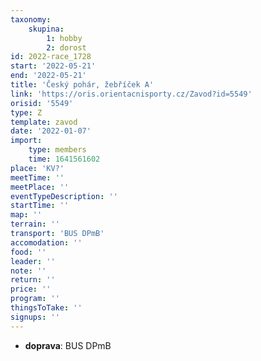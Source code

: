 ```yaml
---
taxonomy:
    skupina:
        1: hobby
        2: dorost
id: 2022-race_1728
start: '2022-05-21'
end: '2022-05-21'
title: 'Český pohár, žebříček A'
link: 'https://oris.orientacnisporty.cz/Zavod?id=5549'
orisid: '5549'
type: Z
template: zavod
date: '2022-01-07'
import:
    type: members
    time: 1641561602
place: 'KV?'
meetTime: ''
meetPlace: ''
eventTypeDescription: ''
startTime: ''
map: ''
terrain: ''
transport: 'BUS DPmB'
accomodation: ''
food: ''
leader: ''
note: ''
return: ''
price: ''
program: ''
thingsToTake: ''
signups: ''
---
```


* **doprava**: BUS DPmB
